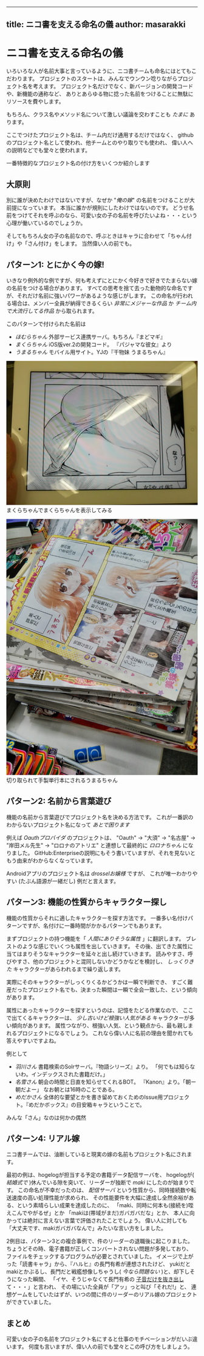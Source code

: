 ----
title: ニコ書を支える命名の儀
author: masarakki
----

# ニコ書を支える命名の儀

いろいろな人が名前大事と言っているように、ニコ書チームも命名にはとてもこだわります。
プロジェクトのスタートは、みんなでウンウン唸りながらプロジェクト名を考えます。
プロジェクト名だけでなく、新バージョンの開発コードや、新機能の通称など、
ありとあらゆる物に捻った名前をつけることに無駄にリソースを費やします。

もちろん、クラス名やメソッド名について激しい議論を交わすことも *たまに* あります。

ここでつけたプロジェクト名は、チーム内だけ通用するだけではなく、
githubのプロジェクト名として使われ、他チームとのやり取りでも使われ、
偉い人への説明などでも堂々と使われます。

一番特徴的なプロジェクト名の付け方をいくつか紹介します

## 大原則

別に誰が決めたわけではないですが、なぜか "*俺の嫁*" の名前をつけることが大前提になっています。
本当に誰かが規則にしたわけではないのです。
どうせ名前をつけてそれを呼ぶのなら、可愛い女の子の名前を呼びたいよね・・・という心理が働いているのでしょうか。

そしてもちろん女の子の名前なので、呼ぶときはキャラに合わせて「ちゃん付け」や「さん付け」をします。
当然偉い人の前でも。

## パターン1: とにかく今の嫁!

いきなり例外的な例ですが、何も考えずにとにかく今好きで好きでたまらない嫁の名前をつける場合があります。
すべての思考を捨て去った動物的な命名ですが、それだけ名前に強いパワーがあるような感じがします。
この命名が行われる場合は、メンバー全員が納得できるくらい *非常にメジャーな作品*
か *チーム内で大流行してる作品* から取られます。

このパターンで付けられた名前は

- *ほむらちゃん* 外部サービス連携サーバ。もちろん『まどマギ』
- *まくらちゃん* iOS版ver.2の開発コード。 『パジャマな彼女』より
- *うまるちゃん* モバイル用サイト。YJの『干物妹 うまるちゃん』

![まくらちゃん](images/makura.jpg)
まくらちゃんでまくらちゃんを表示してみる

![うまるちゃん](images/umaru.jpg)
切り取られて手製単行本にされるうまるちゃん

## パターン2: 名前から言葉遊び

機能の名前から言葉遊びでプロジェクト名を決める方法です。
これが一番訳のわからないプロジェクト名になって *あとで困ります*

例えば *Oauthプロバイダ* のプロジェクトは、
"Oauth" -> "大須" -> "名古屋" -> "岸田メル先生" -> "ロロナのアトリエ" と連想して最終的に *ロロナちゃん* になりました。
GitHub:Enterpriseの説明にもそう書いていますが、それを見ないともう由来がわからなくなっています。

Androidアプリのプロジェクト名は *drosselお嬢様* ですが、
これが唯一わかりやすい (たぶん語源が一緒だし) 例だと言えます。

## パターン3: 機能の性質からキャラクター探し

機能の性質からそれに適したキャラクターを探す方法です。
一番多い名付けパターンですが、名付けに一番時間がかかるパターンでもあります。

まずプロジェクトの持つ機能を「 *人間にありそうな属性* 」に翻訳します。
ブレストのような感じでいくつも属性を出していきます。
その後、出てきた属性に当てはまりそうなキャラクターを延々と出し続けていきます。
読みやすさ、呼びやすさ、他のプロジェクトと混同しないかどうかなどを検討し、
*しっくりきた* キャラクターがあらわれるまで繰り返します。

実際にそのキャラクターがしっくりくるかどうかは一瞬で判断でき、
すごく難産だったプロジェクト名でも、決まった瞬間は一瞬で全会一致した、という傾向があります。

属性にあったキャラクターを探すというのは、記憶をたどる作業なので、
ここで出てくるキャラクターは、 *少し古いけど根強い人気がある* キャラクターが多い傾向があります。
属性つながり、根強い人気、という観点から、最も親しまれるプロジェクトになるでしょう。
これなら偉い人に名前の理由を聞かれても答えやすいですよね。

例として

- *羽川さん* 書籍検索のSolrサーバ。『物語シリーズ』より。 「何でもは知らないわ。インデックスされた書籍だけ。」
- *名雪さん* 朝会の時間と日直を知らせてくれるBOT。 『Kanon』より。「朝ー朝だよー」 なお朝とは16時のことである。
- *めだかさん* 全体的な要望とかを書き留めておくためのIssue用プロジェクト。『めだかボックス』の目安箱キャラということで。

みんな「さん」なのは何かの偶然

## パターン4: リアル嫁

ニコ書チームでは、油断していると現実の嫁の名前もプロジェクト名にされます。

最初の例は、hogelogが担当する予定の書籍データ配信サーバを、
hogelogが( *結婚式で* )休んでいる隙を突いて、リーダーが独断で *maki* にしたのが始まりです。
この命名が不幸だったのは、 *配信サーバ* という性質から、同時接続数や転送速度の高い処理性能が求められ、
その性能要件を大幅に達成し全然余裕がある、という素晴らしい成果を達成したのに、
「maki、同時に何本も(接続を)咥えこんでやがるぜ」とか 「makiは(帯域がまだ)ガバガバだな」とか、
本人に向かっては絶対に言えない言葉で評価されたことでしょう。
偉い人に対しても「大丈夫です、makiガバガバなんで」みたいな言い方をしました。

2例目は、パターン3との複合事例で、件のリーダーの退職後に起こりました。
ちょうどその時、電子書籍が正しくコンバートされない問題が多発しており、
ファイルをチェックするプログラムが必要とされていました。
イメージで上がった「読書キャラ」から、『ハルヒ』の長門有希が連想されたけど、
yukiだとmakiとかぶるし、長門だと戦艦想像しちゃうし( *今なら問題ない* )と、却下しそうになった瞬間、
「イヤ、そうじゃなくて長門有希の [子音だけを抜き出し](https://twitter.com/ngtyk) て・・・」と言われ、
その場にいた全員が「アッ」っと叫び「それだ!」と、
連想ゲームをしていたはずが、いつの間に件のリーダーのリアル嫁のプロジェクトができていました。

## まとめ

可愛い女の子の名前をプロジェクト名にすると仕事のモチベーションがだいぶ違います。
何度も言いますが、偉い人の前でも堂々とこの呼び方をしましょう。
